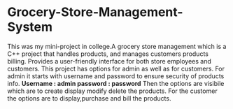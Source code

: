 # Grocery-Store-Management-System
This was my mini-project in college.A grocery store management which is a C++ project that handles products, and manages customers
products billing. Provides a user-friendly interface for both store employees and customers.
This project has options for admin as well as for customers.
For admin it starts with username and password to ensure security of products info.
**Username : admin
password : password**
Then the options are visibile which are to create display modify delete the products.
For the customer the options are to display,purchase and bill the products.

